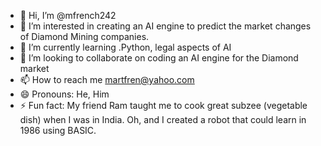 - 👋 Hi, I’m @mfrench242
- 👀 I’m interested in creating an AI engine to predict the market changes of Diamond Mining companies.
- 🌱 I’m currently learning .Python, legal aspects of AI 
- 💞️ I’m looking to collaborate on coding an AI engine for the Diamond market
- 📫 How to reach me martfren@yahoo.com
- 😄 Pronouns: He, Him
- ⚡ Fun fact: My friend Ram taught me to cook great subzee (vegetable dish) when I was in India.  Oh, and I created a robot that could learn in 1986 using BASIC.

<!---
mfrench242/mfrench242 is a ✨ special ✨ repository because its `README.md` (this file) appears on your GitHub profile.
You can click the Preview link to take a look at your changes.
--->
